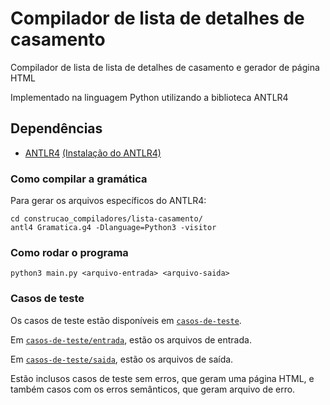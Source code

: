 # Compilador de lista de detalhes de casamento

Compilador de lista de lista de detalhes de casamento e gerador de página HTML

Implementado na linguagem Python utilizando a biblioteca ANTLR4

## Dependências
- [ANTLR4](https://www.antlr.org/download.html) [(Instalação do ANTLR4)](https://github.com/antlr/antlr4/blob/master/doc/getting-started.md)

### Como compilar a gramática

Para gerar os arquivos específicos do ANTLR4:

```
cd construcao_compiladores/lista-casamento/
antl4 Gramatica.g4 -Dlanguage=Python3 -visitor 
```

### Como rodar o programa

```
python3 main.py <arquivo-entrada> <arquivo-saida>
```

### Casos de teste

Os casos de teste estão disponíveis em [`casos-de-teste`](lista-casamento/casos-de-teste).

Em [`casos-de-teste/entrada`](lista-casamento/casos-de-teste/entrada), estão os arquivos de entrada.

Em [`casos-de-teste/saida`](lista-casamento/casos-de-teste/saida), estão os arquivos de saída.

Estão inclusos casos de teste sem erros, que geram uma página HTML, e também casos com os erros semânticos, que geram arquivo de erro. 
